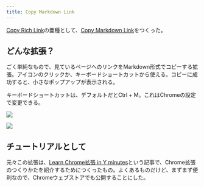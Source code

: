 ```yaml
---
title: Copy Markdown Link
---
```

[Copy Rich Link](https://chrome.google.com/webstore/detail/copy-rich-link/hikiamlgpdcabppakpmemaofmkgknpea)の亜種として、[Copy Markdown Link](https://chrome.google.com/webstore/detail/copy-markdown-link/gkceaaphhbeanfciglgpffnncfpipjpa)をつくった。

どんな拡張？
------

ごく単純なもので、見ているページへのリンクをMarkdown形式でコピーする拡張。アイコンのクリックか、キーボードショートカットから使える。コピーに成功すると、小さなポップアップが表示される。

キーボードショートカットは、デフォルトだとCtrl + M。これはChromeの設定で変更できる。

![](https://lh6.googleusercontent.com/uUSZU15WB9ElZ7itNcnF_Q7jNlGFxq6gRumoZbWCqfZmFmUDjb2-JvJk0UhMyV-I-cnEiMUVD82WLG52ZmY3dJ-0ZIg-lF2w4sxkeCpEicPanr0LW2-T1Z552SX1wrEqVEDNvMGcaVjqmJ0Me96tPaeK5KEFDPc9MOSrU0FmhCbY_L1uYiz50H1G)

![](https://lh4.googleusercontent.com/i_nUOtcFqKUQ1qLKxWVy5uVFD4OA0xocqNIYZECsN_mbRALJ0Hel-RS2paquYO3wUdTT3R4PAA8FlPh6qW2K1Pun-EuUoIlQW2SZlYTQ6gODAT8sDRAsOyD2rPhS1TgW_IFnVWi3ctd-_7H5FEEu2lowq9CUEKSotqqwc4DJhyMykczNIRI7du9C)

チュートリアルとして
----------

元々この拡張は、[Learn Chrome拡張 in Y minutes](https://r7kamura.com/articles/2022-05-18-learn-chrome-extention-in-y-minutes)という記事で、Chrome拡張のつくりかたを紹介するためにつくったもの。よくあるものだけど、まずまず便利なので、Chromeウェブストアでも公開することにした。
